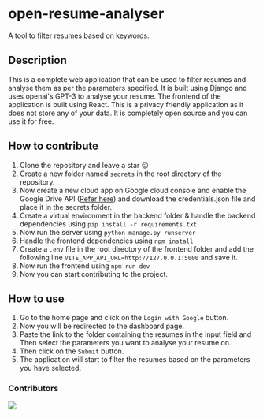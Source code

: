 # open-resume-analyser

A tool to filter resumes based on keywords.

## Description

This is a complete web application that can be used to filter resumes and analyse them as per the parameters specified. It is built using Django and uses openai's GPT-3 to analyse your resume.
The frontend of the application is built using React. This is a privacy friendly application as it does not store any of your data. It is completely open source and you can use it for free.

## How to contribute

1. Clone the repository and leave a star 😉
2. Create a new folder named `secrets` in the root directory of the repository.
3. Now create a new cloud app on Google cloud console and enable the Google Drive API ([Refer here](https://developers.google.com/drive/api/v3/quickstart/python)) and download the credentials.json file and place it in the secrets folder.
4. Create a virtual environment in the backend folder & handle the backend dependencies using `pip install -r requirements.txt`
5. Now run the server using `python manage.py runserver`
6. Handle the frontend dependencies using `npm install`
7. Create a `.env` file in the root directory of the frontend folder and add the following line `VITE_APP_API_URL=http://127.0.0.1:5000` and save it.
8. Now run the frontend using `npm run dev`
9. Now you can start contributing to the project.

## How to use

1. Go to the home page and click on the `Login with Google` button.
2. Now you will be redirected to the dashboard page.
3. Paste the link to the folder containing the resumes in the input field and Then select the parameters you want to analyse your resume on.
4. Then click on the `Submit` button.
5. The application will start to filter the resumes based on the parameters you have selected.

### Contributors

<a href="https://github.com/Anirudh-A-V/open-resume-analyzer/graphs/contributors">
  <img src="https://contrib.rocks/image?repo=Anirudh-A-V/open-resume-analyzer"> </img>
</a>

